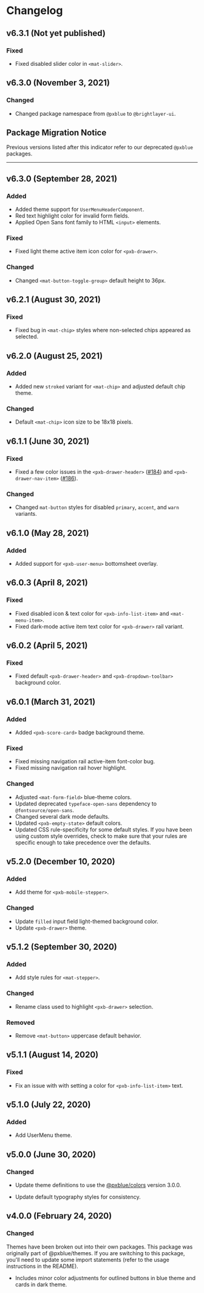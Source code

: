 # Changelog

## v6.3.1 (Not yet published)

### Fixed
-   Fixed disabled slider color in `<mat-slider>`.

## v6.3.0 (November 3, 2021)

### Changed

-   Changed package namespace from `@pxblue` to `@brightlayer-ui`.

## Package Migration Notice

Previous versions listed after this indicator refer to our deprecated `@pxblue` packages.

---

## v6.3.0 (September 28, 2021)

### Added

-   Added theme support for `UserMenuHeaderComponent`.
-   Red text highlight color for invalid form fields.
-   Applied Open Sans font family to HTML `<input>` elements.

### Fixed

-   Fixed light theme active item icon color for `<pxb-drawer>`.

### Changed

-   Changed `<mat-button-toggle-group>` default height to 36px.

## v6.2.1 (August 30, 2021)

### Fixed

-   Fixed bug in `<mat-chip>` styles where non-selected chips appeared as selected.

## v6.2.0 (August 25, 2021)

### Added

-   Added new `stroked` variant for `<mat-chip>` and adjusted default chip theme.

### Changed

-   Default `<mat-chip>` icon size to be 18x18 pixels.

## v6.1.1 (June 30, 2021)

### Fixed

-   Fixed a few color issues in the `<pxb-drawer-header>` ([#184](https://github.com/pxblue/themes/issues/184)) and `<pxb-drawer-nav-item>` ([#186](https://github.com/pxblue/themes/issues/186)).

### Changed

-   Changed `mat-button` styles for disabled `primary`, `accent`, and `warn` variants.

## v6.1.0 (May 28, 2021)

### Added

-   Added support for `<pxb-user-menu>` bottomsheet overlay.

## v6.0.3 (April 8, 2021)

### Fixed

-   Fixed disabled icon & text color for `<pxb-info-list-item>` and `<mat-menu-item>`.
-   Fixed dark-mode active item text color for `<pxb-drawer>` rail variant.

## v6.0.2 (April 5, 2021)

### Fixed

-   Fixed default `<pxb-drawer-header>` and `<pxb-dropdown-toolbar>` background color.

## v6.0.1 (March 31, 2021)

### Added

-   Added `<pxb-score-card>` badge background theme.

### Fixed

-   Fixed missing navigation rail active-item font-color bug.
-   Fixed missing navigation rail hover highlight.

### Changed

-   Adjusted `<mat-form-field>` blue-theme colors.
-   Updated deprecated `typeface-open-sans` dependency to `@fontsource/open-sans`.
-   Changed several dark mode defaults.
-   Updated `<pxb-empty-state>` default colors.
-   Updated CSS rule-specificity for some default styles. If you have been using custom style overrides, check to make sure that your rules are specific enough to take precedence over the defaults.

## v5.2.0 (December 10, 2020)

### Added

-   Add theme for `<pxb-mobile-stepper>`.

### Changed

-   Update `filled` input field light-themed background color.
-   Update `<pxb-drawer>` theme.

## v5.1.2 (September 30, 2020)

### Added

-   Add style rules for `<mat-stepper>`.

### Changed

-   Rename class used to highlight `<pxb-drawer>` selection.

### Removed

-   Remove `<mat-button>` uppercase default behavior.

## v5.1.1 (August 14, 2020)

### Fixed

-   Fix an issue with with setting a color for `<pxb-info-list-item>` text.

## v5.1.0 (July 22, 2020)

### Added

-   Add UserMenu theme.

## v5.0.0 (June 30, 2020)

### Changed

-   Update theme definitions to use the [@pxblue/colors](https://www.npmjs.com/package/@pxblue/colors) version 3.0.0.
<!-- - Update color schemes to address accessibility concerns. -->
-   Update default typography styles for consistency.

## v4.0.0 (February 24, 2020)

### Changed

Themes have been broken out into their own packages. This package was originally part of @pxblue/themes. If you are switching to this package, you'll need to update some import statements (refer to the usage instructions in the README).

-   Includes minor color adjustments for outlined buttons in blue theme and cards in dark theme.
